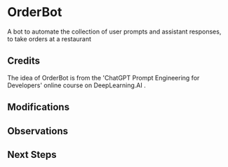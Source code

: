 # OrderBot
A bot to automate the collection of user prompts and assistant responses, to take orders at a restaurant

## Credits
The idea of OrderBot is from the 'ChatGPT Prompt Engineering for Developers' online course on DeepLearning.AI .

## Modifications

## Observations

## Next Steps
